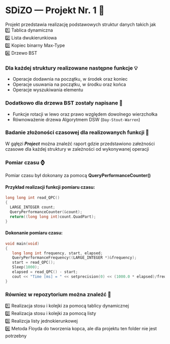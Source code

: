 # SDiZO —  Projekt Nr. 1 🏁
Projekt przedstawia realizację podstawowych struktur danych takich jak  
1️⃣ Tablica dynamiczna  
2️⃣ Lista dwukierunkiowa  
3️⃣ Kopiec binarny Max-Type  
4️⃣ Drzewo BST   
### Dla każdej struktury realizowane następne funkcje 💡
- Operacje dodawnia na początku, w środek oraz koniec
- Operacje usuwania na początku, w środku oraz końca 
- Operacje wyszukiwania elementu
### Dodatkowo dla drzewa BST zostały napisane 🔧
- Funkcje rotacji w lewo oraz prawo względem dowolnego wierzchołka
- Równoważenie drzewa Algorytmem DSW (``Day-Stout-Warren``)
### Badanie złożoności czasowej dla realizowanych funkcji 📝
W gąłęzi ***Project*** można znaleźć raport gdzie przedstawiono załeżności czasowe dla każdej struktury w zależności od wykonywanej operacji
### Pomiar czasu ⌚
Pomiar czasu był dokonany za pomocą **QueryPerformanceCounter()**
#### Przykład realizacji funkcji pomiaru czasu:
```c++
long long int read_QPC()
{
  LARGE_INTEGER count;
  QueryPerformanceCounter(&count);
  return((long long int)count.QuadPart);
}
```
#### Dokonanie pomiaru czasu: 
```c++
void main(void)
{
   long long int frequency, start, elapsed;
   QueryPerformanceFrequency((LARGE_INTEGER *)&frequency);
   start = read_QPC();
   Sleep(1000); 
   elapsed = read_QPC() - start;
   cout << "Time [ms] = " << setprecision(0) << (1000.0 * elapsed)/frequency << endl;
} 
```
### Równiez w repozytorium można znaleźć 🔎
1️⃣ Realizacja stosu i kolejki za pomocą tablicy dynamicznej  
2️⃣ Realizacja stosu i kolejki za pomocą listy  
3️⃣ Realizcja listy jednokierunkowej  
4️⃣ Metoda Floyda do tworzenia kopca, ale dla projektu ten folder nie jest potrzebny
